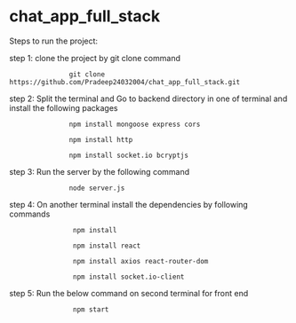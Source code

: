 # chat_app_full_stack

Steps to run the project:

step 1: clone the project by git clone command

                   git clone https://github.com/Pradeep24032004/chat_app_full_stack.git

step 2: Split the terminal and Go to backend directory in one of terminal  and install the following packages

                   npm install mongoose express cors 

                   npm install http

                   npm install socket.io bcryptjs

step 3: Run the server by the following command

                   node server.js

step 4: On another terminal install the dependencies by following commands

                    npm install

                    npm install react 

                    npm install axios react-router-dom

                    npm install socket.io-client

step 5: Run the below command on second terminal for front end

                    npm start
